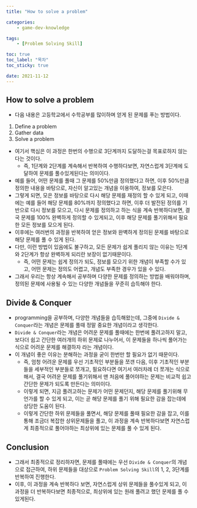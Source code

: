 ```yaml
---
title: "How to solve a problem"

categories:
    - game-dev-knowledge

tags:
    - [Problem Solving Skill]

toc: true
toc_label: "목차"
toc_sticky: true

date: 2021-11-12
---
```


## How to solve a problem
- 다음 내용은 고등학교에서 수학공부를 많이하며 얻게 된 문제를 푸는 방법이다.
1. Define a problem
2. Gather data
3. Solve a problem
- 여기서 핵심은 이 과정은 한번의 수행으로 3단계까지 도달하는걸 목표로하지 않는다는 것이다.
    - 즉, 1단계와 2단계를 계속해서 반복하여 수행하다보면, 자연스럽게 3단계에 도달하여 문제를 풀수있게된다는 의미이다.
- 예를 들어, 어떤 문제를 풀때 그 문제를 50%만큼 정의했다고 하면, 이후 50%만큼 정의한 내용을 바탕으로, 자신이 알고있는 개념을 이용하여, 정보를 모은다.
- 그렇게 되면, 모은 정보를 바탕으로 다시 해당 문제를 재정의 할 수 있게 되고, 이때에는 예를 들어 해당 문제를 80%까지 정의했다고 하면, 이후 더 발전된 정의를 기반으로 다시 정보를 모으고, 다시 문제를 정의하고 하는 식을 계속 반복하다보면, 결국 문제를 100% 완벽하게 정의할 수 있게되고, 이후 해당 문제를 풀기위해서 필요한 모든 정보를 모으게 된다.
- 이후에는 여러번의 과정을 반복하여 얻은 정보와 완벽하게 정의된 문제를 바탕으로 해당 문제를 풀 수 있게 된다.
- 다만, 이런 방법이 있음에도 불구하고, 모든 문제가 쉽게 풀리지 않는 이유는 1단계와 2단계가 항상 완벽하게 되리란 보장이 없기때문이다.
    - 즉, 어떤 문제는 쉽게 정의가 되도, 정보를 모으기 위한 개념이 부족할 수가 있고, 어떤 문제는 정의도 어렵고, 개념도 부족한 경우가 있을 수 있다.
- 그래서 우리는 항상 계속해서 공부하며 다양한 문제를 정의하는 방법을 배워야하며, 정의된 문제에 사용될 수 있는 다양한 개념들을 꾸준히 습득해야 한다.

## Divide & Conquer
- programming을 공부하며, 다양한 개념들을 습득해왔는데, 그중에 `Divide & Conquer`라는 개념은 문제를 풀때 정말 중요한 개념이라고 생각한다.
- `Divide & Conquer`라는 개념은 어려운 문제를 풀때에는 한번에 풀려고하지 말고, 보다더 쉽고 간단한 여러개의 하위 문제로 나누어서, 이 문제들을 하나씩 풀어가는 식으로 어려운 문제를 해결하자 라는 개념이다.
- 이 개념이 좋은 이유는 분해하는 과정을 굳이 한번만 할 필요가 없기 때문이다.
    - 즉, 엄청 어려운 문제를 우선 기초적인 부분들을 쪼갠 다음, 이후 기초적인 부분들을 세부적인 부분들로 쪼개고, 필요하다면 여기서 여러차례 더 쪼개는 식으로 해서, 결국 어려운 문제를 풀기위해서 맨 처음에 풀어야하는 문제는 비교적 쉽고 간단한 문제가 되도록 만든다는 의미이다.
    - 이렇게 되면, 지금 풀려고하는 문제가 어떤 문제던지, 해당 문제를 풀기위해 무언가를 할 수 있게 되고, 이는 곧 해당 문제를 풀기 위해 필요한 감을 잡는데에 상당한 도움이 된다.
    - 이렇게 간단한 하위 문제들을 풀면서, 해당 문제를 풀때 필요한 감을 잡고, 이를 통해 조금더 복잡한 상위문제들을 풀고, 이 과정을 계속 반복하다보면 자연스럽게 최종적으로 풀어야하는 최상위에 있는 문제를 풀 수 있게 된다.

## Conclusion
- 그래서 최종적으로 정리하자면, 문제를 풀때에는 우선 `Divide & Conquer`의 개념으로 접근하여, 하위 문제들을 대상으로 `Problem Solving Skill`의 1, 2, 3단계를 반복하여 진행한다.
- 이후, 이 과정을 계속 반복하다 보면, 자연스럽게 상위 문제들을 풀수있게 되고, 이 과정을 더 반복하다보면 최종적으로, 최상위에 있는 원래 풀려고 했던 문제를 풀 수 있게된다.
